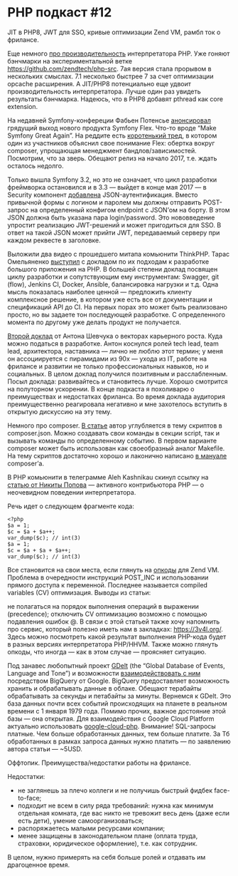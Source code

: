 # PHP подкаст #12

JIT в PHP8, JWT для SSO, кривые оптимизации Zend VM, рамбл ток о фрилансе.

Еще немного [про производительность](https://www.phpclasses.org/blog/post/493-php-performance-evolution.html) интерпретатора PHP.  Уже гоняют бэнчмарки на экспериментальной ветке <https://github.com/zendtech/php-src>. 7ая версия стала прорывом в нескольких смыслах. 7.1 несколько быстрее 7 за счет оптимизации opcache расширения. А JIT/PHP8 потенциально еще удвоит производительность интерпретатора. Лучше один раз увидеть результаты бэнчмарка. Надеюсь, что в PHP8 добавят pthread как core extension.

На недавней Symfony-конфереции Фабьен Потенсье [анонсировал](https://www.symfony.fi/entry/symfony-flex-to-enable-rad-rapid-application-development) грядущий выход нового продукта Symfony Flex. Что-то вроде “Make Symfony Great Again”. На реддите есть [коротенький тред](https://www.reddit.com/r/PHP/comments/5g8eev/symfony_flex_to_enable_rad_rapid_application/), в котором один из участников объяснил свое понимание Flex: обертка вокруг composer, упрощающая менеджмент бандлов/зависимостей. Посмотрим, что за зверь. Обещают релиз на начало 2017, т.е. ждать осталось недолго.

Только вышла Symfony 3.2, но это не означает, что цикл разработки фреймворка остановился и в 3.3 — выйдет в конце мая 2017 — в Security компонент [добавлена](http://symfony.com/blog/new-in-symfony-3-3-json-authentication) JSON-аутентификация. Вместо привычной формы с логином и паролем мы должны отправить POST-запрос на определенный конфигом endpoint с JSON’ом на борту. В этом JSON должна быть указана пара login/password. Это нововведение упростит реализацию JWT-решений и может пригодиться для SSO. В ответ на такой JSON может прийти JWT, передаваемый серверу при каждом реквесте в заголовке.

Выложили два видео с прошедшего митапа комьюнити ThinkPHP. Тарас Омельяненко [выступил](https://www.youtube.com/watch?v=h9iHd3KGF6g) с докладом по их подходам к разработке большого приложения на PHP. В большей степени доклад посвящен циклу разработки и сопутствующим ему инструментам: Swagger, git (flow), Jenkins CI, Docker, Ansible, балансировка нагрузки и т.д. Одна мысль показалась наиболее ценной — предложить клиенту комплексное решение, в котором уже есть все от документации и спецификаций API до CI. На первых порах это может быть реализовано просто, но вы задаете тон последующей разработке. С определенного момента по другому уже делать продукт не получается.

[Второй доклад](https://www.youtube.com/watch?v=NPdFiAVi8rU) от Антона Шевчука о векторах карьерного роста. Куда можно податься в разработке. Антон коснулся ролей tech lead, team lead, архитектора, наставника — лично не люблю этот термин; у меня он ассоциируется с пирамидами из 90х — ухода из IT, работе на фрилансе и развитии не только профессиональных навыков, но и социальных. В целом доклад получился позитивным и расслабленным. Посыл доклада: развивайтесь и становитесь лучше. Хорошо смотрится на полуторном ускорении. В конце подкаста я похоливарю о преимуществах и недостатках фриланса. Во время доклада аудитория преимущественно реагировала негативно и мне захотелось вступить в открытую дискуссию на эту тему.

Немного про composer. [В статье](http://www.masterzendframework.com/series/tooling/composer/automation-scripts/) автор углубляется в тему скриптов в composer.json. Можно создавать свои команды в секции script, так и вызывать команды по определенному событию. В первом варианте composer может быть использован как своеобразный аналог Makefile. На тему скриптов достаточно хорошо и лаконично написано [в мануале](https://getcomposer.org/doc/articles/scripts.md) composer’а.

В PHP комьюнити в телеграмме Aleh Kashnikau скинул ссылку на [статью от Никиты Попова](https://gist.github.com/nikic/6699370) — активного контрибьютора PHP — о неочевидном поведении интерпретатора.

Речь идет о следующем фрагменте кода:

```
<?php
$a = 1;
$c = $a + $a++;
var_dump($c); // int(3)
$a = 1;
$c = $a + $a + $a++;
var_dump($c); // int(3)
```

Все становится на свои места, если глянуть на [опкоды](https://3v4l.org/FlCvu) для Zend VM. Проблема в очередности инструкций POST_INC и использовании прямого доступа к переменной. Последнее называется compiled variables (CV) оптимизация. Выводы из статьи:

не полагаться на порядок выполнения операций в выражении (precedence);
отключить CV оптимизацию возможно с помощью подавления ошибок @.
В связи с этой статьей также хочу напомнить про сервис, который полезно иметь нам в закладках: <https://3v4l.org/>. Здесь можно посмотреть какой результат выполнения PHP-кода будет в разных версиях интерпретатора PHP/HHVM. Также можно глянуть опкоды, что иногда — как в этом случае — проясняет ситуацию.

Под занавес любопытный проект [GDelt](http://gdeltproject.org/) (the “Global Database of Events, Language and Tone”) и возможности [взаимодействовать с ним](https://www.sitepoint.com/using-gdelt-2-with-php-to-analyze-the-world/) посредством BigQuery от Google. BigQuery предоставляет возможность хранить и обрабатывать данные в облаке. Обещают терабайты обрабатывать за секунды и петабайты за минуты. Вернемся к GDelt. Это база данных почти всех событий происходящих на планете в реальном времени с 1 января 1979 года. Помимо прочих, важное достояние этой базы — она открытая. Для взаимодействия с Google Cloud Platform актуально использовать [google-cloud-php](https://googlecloudplatform.github.io/google-cloud-php/#/). Внимание! SQL-запросы платные. Чем больше обработанных данных, тем больше платите. За Тб обработанных в рамках запроса данных нужно платить — по заявлению автора статьи — ~5USD.

Оффтопик. Преимущества/недостатки работы на фрилансе.

Недостатки:
* не заглянешь за плечо коллеги и не получишь быстрый фидбек face-to-face;
* подходит не всем в силу ряда требований: нужна как минимум отдельная комната, где вас никто не тревожит весь день (даже если есть дети), умение самоорганизоваться;
* распоряжаетесь малыми ресурсами компании;
* менее защищены в законодательном плане (оплата труда, страховки, юридическое оформление), т.е. как сотрудник.

В целом, нужно примерять на себя больше ролей и отдавать им драгоценное время.